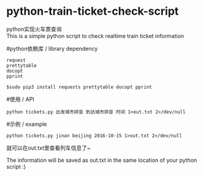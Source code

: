 # python-train-ticket-check-script
python实现火车票查询  
This is a simple python script to check realtime train ticket information

#python依赖库 / library dependency
```
request  
prettytable  
docopt  
pprint  
```

```
$sudo pip3 install requests prettytable docopt pprint
```

#使用 / API
```
python tickets.py 出发城市拼音 到达城市拼音 时间 1>out.txt 2>/dev/null
```
#示例  / example
```
python tickets.py jinan beijing 2016-10-15 1>out.txt 2>/dev/null
```

就可以在out.txt里查看列车信息了~  

The information will be saved as out.txt in the same location of your python script :)